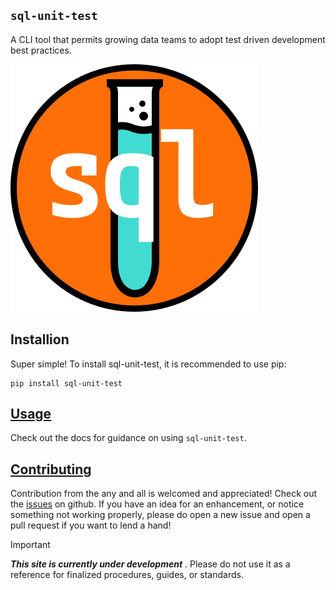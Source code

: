 ## `sql-unit-test`
A CLI tool that permits growing data teams to adopt test driven development best practices.

![logo](./docs/assets/sql-unit-test_logo.svg)

## Installion
Super simple! To install sql-unit-test, it is recommended to use pip:

```
pip install sql-unit-test
```

## [Usage](test)
Check out the docs for guidance on using `sql-unit-test`. 

## [Contributing](test)
Contribution from the any and all is welcomed and appreciated! Check out the [issues](https://github.com/cohenj20/sql-unit-test/issues) on github. If you have an idea for an enhancement, or notice something not working properly, please do open a new issue and open a pull request if you want to lend a hand!




> [!IMPORTANT]
> ***This site is currently under development*** . Please do not use it as a reference for finalized procedures, guides, or standards. 
